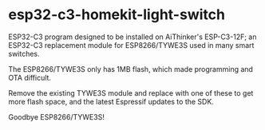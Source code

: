 # esp32-c3-homekit-light-switch

ESP32-C3 program designed to be installed on AiThinker's ESP-C3-12F; an ESP32-C3 replacement module for ESP8266/TYWE3S used in many smart switches.

The ESP8266/TYWE3S only has 1MB flash, which made programming and OTA difficult.

Remove the existing TYWE3S module and replace with one of these to get more flash space, and the latest Espressif updates to the SDK. 

Goodbye ESP8266/TYWE3S!
